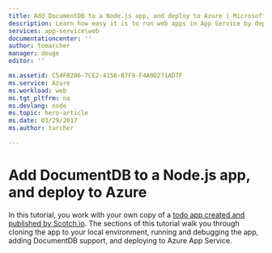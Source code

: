 ```yaml
---
title: Add DocumentDB to a Node.js app, and deploy to Azure | Microsoft Docs
description: Learn how easy it is to run web apps in App Service by deploying a sample Node.js app. 
services: app-service\web
documentationcenter: ''
author: tomarcher
manager: douge
editor: ''

ms.assetid: C54F0206-7CE2-4156-B7F9-F4A0D271AD7F
ms.service: Azure
ms.workload: web
ms.tgt_pltfrm: na
ms.devlang: node
ms.topic: hero-article
ms.date: 03/29/2017
ms.author: tarcher

---
```


# Add DocumentDB to a Node.js app, and deploy to Azure

In this tutorial, you work with your own copy of a [todo app created and published by Scotch.io](https://scotch.io/tutorials/creating-a-single-page-todo-app-with-node-and-angular). The sections of this tutorial walk you through cloning the app to your local environment, running and debugging the app, adding DocumentDB support, and deploying to Azure App Service.


